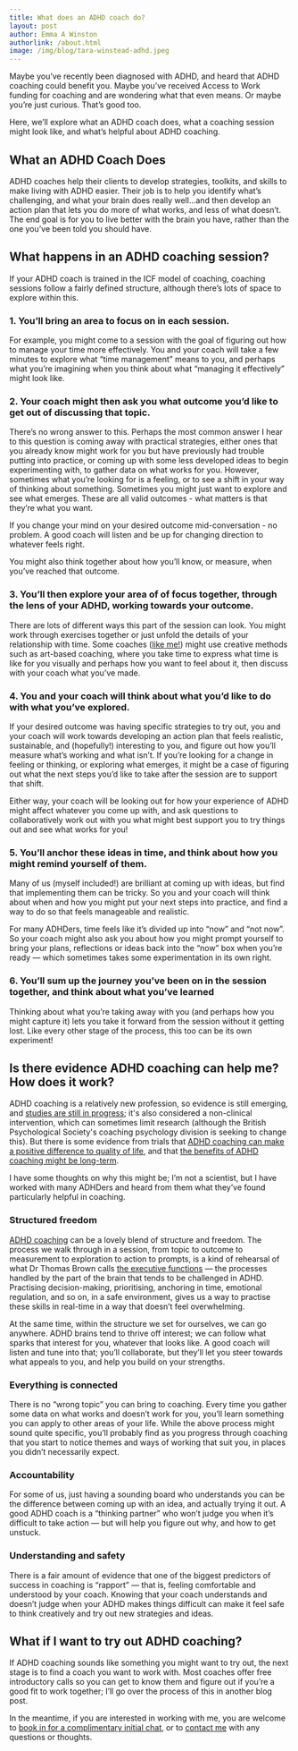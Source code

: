 ```yaml
---
title: What does an ADHD coach do?
layout: post
author: Emma A Winston
authorlink: /about.html
image: /img/blog/tara-winstead-adhd.jpeg
---
```


Maybe you’ve recently been diagnosed with ADHD, and heard that ADHD coaching could benefit you. Maybe you’ve received Access to Work funding for coaching and are wondering what that even means. Or maybe you’re just curious. That’s good too. 

Here, we’ll explore what an ADHD coach does, what a coaching session might look like, and what’s helpful about ADHD coaching.

## What an ADHD Coach Does 

ADHD coaches help their clients to develop strategies, toolkits, and skills to make living with ADHD easier. Their job is to help you identify what’s challenging, and what your brain does really well…and then develop an action plan that lets you do more of what works, and less of what doesn’t. The end goal is for you to live better with the brain you have, rather than the one you’ve been told you should have.


## What happens in an ADHD coaching session?

If your ADHD coach is trained in the ICF model of coaching, coaching sessions follow a fairly defined structure, although there’s lots of space to explore within this. 


### 1. You’ll bring an area to focus on in each session. 
 For example, you might come to a session with the goal of figuring out how to manage your time more effectively. You and your coach will take a few minutes to explore what “time management” means to you, and perhaps what you’re imagining when you think about what “managing it effectively” might look like. 


### 2. Your coach might then ask you what outcome you’d like to get out of discussing that topic. 
There’s no wrong answer to this. Perhaps the most common answer I hear to this question is coming away with practical strategies, either ones that you already know might work for you but have previously had trouble putting into practice, or coming up with some less developed ideas to begin experimenting with, to gather data on what works for you. However, sometimes what you’re looking for is a feeling, or to see a shift in your way of thinking about something. Sometimes you might just want to explore and see what emerges. These are all valid outcomes - what matters is that they’re what you want. 

If you change your mind on your desired outcome mid-conversation - no problem. A good coach will listen and be up for changing direction to whatever feels right.

You might also think together about how you’ll know, or measure, when you’ve reached that outcome.

### 3. You’ll then explore your area of of focus together, through the lens of your ADHD, working towards your outcome. 
There are lots of different ways this part of the session can look. You might work through exercises together or just unfold the details of your relationship with time. Some coaches ([like me!](/about.html)) might use creative methods such as art-based coaching, where you take time to express what time is like for you visually and perhaps how you want to feel about it, then discuss with your coach what you’ve made. 

### 4. You and your coach will think about what you’d like to do with what you’ve explored.
If your desired outcome was having specific strategies to try out, you and your coach will work towards developing an action plan that feels realistic, sustainable, and (hopefully!) interesting to you, and figure out how you’ll measure what’s working and what isn’t. If you’re looking for a change in feeling or thinking, or exploring what emerges, it might be a case of figuring out what the next steps you’d like to take after the session are to support that shift. 

Either way, your coach will be looking out for how your experience of ADHD might affect whatever you come up with, and ask questions to collaboratively work out with you what might best support you to try things out and see what works for you!

### 5. You’ll anchor these ideas in time, and think about how you might remind yourself of them.
Many of us (myself included!) are brilliant at coming up with ideas, but find that implementing them can be tricky. So you and your coach will think about when and how you might put your next steps into practice, and find a way to do so that feels manageable and realistic. 

For many ADHDers, time feels like it’s divided up into “now” and “not now”. So your coach might also ask you about how you might prompt yourself to bring your plans, reflections or ideas back into the “now” box when you’re ready — which sometimes takes some experimentation in its own right. 


### 6. You’ll sum up the journey you’ve been on in the session together, and think about what you’ve learned
Thinking about what you’re taking away with you (and perhaps how you might capture it) lets you take it forward from the session without it getting lost. Like every other stage of the process, this too can be its own experiment! 


## Is there evidence ADHD coaching can help me? How does it work?
ADHD coaching is a relatively new profession, so evidence is still emerging, and [studies are still in progress](https://guilfordjournals.com/doi/abs/10.1521/adhd.2021.29.6.1); it's also considered a non-clinical intervention, which can sometimes limit research (although the British Psychological Society's coaching psychology division is seeking to change this). But there is some evidence from trials that [ADHD coaching can make a positive difference to quality of life](https://pubmed.ncbi.nlm.nih.gov/19276311/), and that [the benefits of ADHD coaching might be long-term](https://journals.sagepub.com/doi/abs/10.1177/1087054708329960).

I have some thoughts on why this might be; I’m not a scientist, but I have worked with many ADHDers and heard from them what they’ve found particularly helpful in coaching.   


### Structured freedom
[ADHD coaching](/coaching.html) can be a lovely blend of structure and freedom. The process we walk through in a session, from topic to outcome to measurement to exploration to action to prompts, is a kind of rehearsal of what Dr Thomas Brown calls [the executive functions](https://www.brownadhdclinic.com/the-brown-model-of-add-adhd) — the processes handled by the part of the brain that tends to be challenged in ADHD. Practising decision-making, prioritising, anchoring in time, emotional regulation, and so on, in a safe environment, gives us a way to practise these skills in real-time in a way that doesn’t feel overwhelming. 

At the same time, within the structure we set for ourselves, we can go anywhere. ADHD brains tend to thrive off interest; we can follow what sparks that interest for you, whatever that looks like. A good coach will listen and tune into that; you’ll collaborate, but they’ll let you steer towards what appeals to you, and help you build on your strengths. 

### Everything is connected 
There is no “wrong topic” you can bring to coaching. Every time you gather some data on what works and doesn’t work for you, you’ll learn something you can apply to other areas of your life. While the above process might sound quite specific, you’ll probably find as you progress through coaching that you start to notice themes and ways of working that suit you, in places you didn’t necessarily expect. 

### Accountability
For some of us, just having a sounding board who understands you can be the difference between coming up with an idea, and actually trying it out. A good ADHD coach is a “thinking partner” who won’t judge you when it’s difficult to take action — but will help you figure out why, and how to get unstuck.

### Understanding and safety
There is a fair amount of evidence that one of the biggest predictors of success in coaching is “rapport” — that is, feeling comfortable and understood by your coach. Knowing that your coach understands and doesn’t judge when your ADHD makes things difficult can make it feel safe to think creatively and try out new strategies and ideas. 


## What if I want to try out ADHD coaching?
If ADHD coaching sounds like something you might want to try out, the next stage is to find a coach you want to work with. Most coaches offer free introductory calls so you can get to know them and figure out if you’re a good fit to work together; I’ll go over the process of this in another blog post.

In the meantime, if you are interested in working with me, you are welcome to [book in for a complimentary initial chat](/brighterbookings), or to [contact me](/#contact) with any questions or thoughts.
